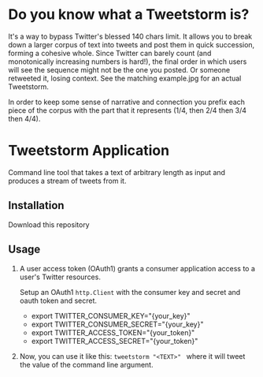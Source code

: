 
# Do you know what a Tweetstorm is?
It's a way to bypass Twitter's blessed 140 chars limit.
It allows you to break down a larger corpus of text into tweets and post them in quick succession, forming a cohesive whole.
Since Twitter can barely count (and monotonically increasing numbers is hard!), the final order in which users will see the sequence might not be the one you posted. Or someone retweeted it, losing context. See the matching example.jpg for an actual Tweetstorm.

In order to keep some sense of narrative and connection you prefix each piece of the corpus with the part that it represents (1/4, then 2/4 then 3/4 then 4/4).

# Tweetstorm Application

Command line tool that takes a text of arbitrary length as input and produces a stream of tweets from it.

## Installation

Download this repository

## Usage

1. A user access token (OAuth1) grants a consumer application access to a user's  Twitter resources.

   Setup an OAuth1 `http.Client` with the consumer key and secret and oauth token and secret. 

    * export TWITTER_CONSUMER_KEY="{your_key}"
    * export TWITTER_CONSUMER_SECRET="{your_key}"
    * export TWITTER_ACCESS_TOKEN="{your_token}"
    * export TWITTER_ACCESS_SECRET="{your_token}"

2. Now, you can use it like this:
   `tweetstorm "<TEXT>"
` where it will tweet the value of the command line argument.

